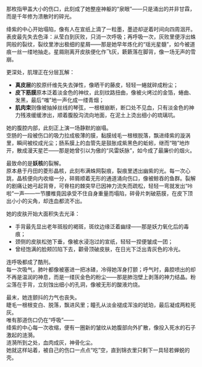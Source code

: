 那枚指甲盖大小的伤口，此刻成了她整座神躯的“泉眼”——只是涌出的并非甘霖，而是千年修为溃散时的碎光。  

绛紫的中心开始塌陷，像有人在宣纸上滴了一粒墨，墨迹却逆着时间向四周洇开。表皮最先失去色泽：从莹白到灰败，只消一次呼吸；再呼吸一次，灰败里便浮出蛛网般的裂纹，裂纹里渗出极细的星屑——那是她早年炼化的“瑶光星髓”，如今被道痕一丝一缕地抽走。星屑刚离开皮肤便化作飞灰，簌簌落在脚背，像一场无声的雪崩。  

更深处，肌理正在分层瓦解：  
- **真皮层**的胶原纤维先失去弹性，像晒干的藤皮，轻轻一蜷就碎成粉尘；  
- **皮下筋膜**原本泛着淡金色的神纹，此刻纹路扭曲，像被火烤过的金箔，蜷曲、发黑，最后“嗤”地一声化成一缕青烟；  
- **肌肉束**则像被抽掉丝线的琴弦，一根根崩断，断口处不见血，只有淡金色的神力残液缓缓渗出，顺着腹股沟流向地面，在泥土上烫出细小的琉璃坑。  

她的腹腔内部，此刻正上演一场静默的崩塌。  
空肠的一段被伤口的吸力拉成极薄的膜，黏膜绒毛一根根脱落，飘进绛紫的漩涡里，瞬间被绞成光尘；肠系膜上的血管先是鼓胀成紫黑色的蚯蚓，继而“啪”地炸开，散成漫天星芒——那是她曾引以为傲的“风雷妖脉”，如今成了最廉价的烟火。  

最致命的是**妖核**的裂解。  
原本悬于丹田的菱形晶核，此刻布满蛛网裂痕，裂痕里透出幽紫的光。每一次心跳，晶核便向内收缩一分，碎屑顺着无形的通道涌向伤口，像被鲸吞的鱼群。裂解的剧痛让她弓起背脊，可脊柱的棘突早已因神力流失而疏松，轻轻一弯就发出“咔啦”一声——一节腰椎竟因承受不住自身重量而塌陷，碎骨片刺破筋膜，在皮下顶出小小的尖角，却连血都流不出。  

她的皮肤开始大面积失去光泽：  
- 手背最先显出老年斑般的褐斑，斑纹边缘泛着幽绿——那是妖力氧化后的毒痕；  
- 颈侧的皮肤松弛下垂，像被水浸泡过的宣纸，轻轻一捏便皱成一团；  
- 曾经饱满的脸颊凹陷下去，颧骨顶破皮肤，在日光下泛出青灰色的冷光。  

连呼吸都成了酷刑。  
每一次吸气，肺叶都像被塞进一把冰碴，冷得她浑身打颤；呼气时，鼻腔喷出的却不再是温润的神息，而是一缕灰金色的粉尘——那是肺泡壁上剥落的神力结晶。粉尘落在手背，立刻蚀出细小的孔洞，像被无形的酸液灼烧。  

最末，她连颤抖的力气也丧失。  
睫毛一根根变白、脱落，飘进风里；瞳孔从淡金褪成浑浊的琥珀，最后凝成两粒死灰。  
唯有那道伤口仍在“呼吸”——  
绛紫的中心每一次收缩，便有一圈新的皱纹从她腹部向外扩散，像投入死水的石子激起的涟漪。  
涟漪所到之处，血肉成灰，神骨化尘。  
她就这样站着，被自己的伤口一点点“吃”空，直到锦衣里只剩下一具轻若蝉蜕的壳。